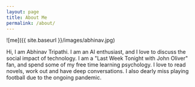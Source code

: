 ```yaml
---
layout: page
title: About Me
permalink: /about/
---
```

![me]({{ site.baseurl }}/images/abhinav.jpg)

Hi, I am Abhinav Tripathi. I am an AI enthusiast, and I love to discuss the social impact of technology. I am a "Last Week Tonight with John Oliver" fan, and spend some of my free time learning psychology. I love to read novels, work out and have deep conversations. I also dearly miss playing football due to the ongoing pandemic.

<!-- I graduated from IIT Kanpur in 2020 with BTech and MTech degrees in Electrical Engineering.  -->
<!-- This is where you put the contents of your *About* page. Like all your pages, it's in [Markdown](https://guides.github.com/features/mastering-markdown/) format.

This website is powered by **[fastpages](https://github.com/fastai/fastpages)** [^1].



[^1]:a blogging platform that natively supports Jupyter notebooks in addition to other formats. -->
